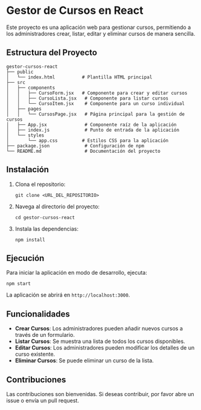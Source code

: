 # Gestor de Cursos en React

Este proyecto es una aplicación web para gestionar cursos, permitiendo a los administradores crear, listar, editar y eliminar cursos de manera sencilla.

## Estructura del Proyecto

```
gestor-cursos-react
├── public
│   └── index.html          # Plantilla HTML principal
├── src
│   ├── components
│   │   ├── CursoForm.jsx   # Componente para crear y editar cursos
│   │   ├── CursoLista.jsx   # Componente para listar cursos
│   │   └── CursoItem.jsx    # Componente para un curso individual
│   ├── pages
│   │   └── CursosPage.jsx   # Página principal para la gestión de cursos
│   ├── App.jsx              # Componente raíz de la aplicación
│   ├── index.js             # Punto de entrada de la aplicación
│   └── styles
│       └── app.css         # Estilos CSS para la aplicación
├── package.json             # Configuración de npm
└── README.md                # Documentación del proyecto
```

## Instalación

1. Clona el repositorio:
   ```
   git clone <URL_DEL_REPOSITORIO>
   ```

2. Navega al directorio del proyecto:
   ```
   cd gestor-cursos-react
   ```

3. Instala las dependencias:
   ```
   npm install
   ```

## Ejecución

Para iniciar la aplicación en modo de desarrollo, ejecuta:
```
npm start
```

La aplicación se abrirá en `http://localhost:3000`.

## Funcionalidades

- **Crear Cursos**: Los administradores pueden añadir nuevos cursos a través de un formulario.
- **Listar Cursos**: Se muestra una lista de todos los cursos disponibles.
- **Editar Cursos**: Los administradores pueden modificar los detalles de un curso existente.
- **Eliminar Cursos**: Se puede eliminar un curso de la lista.

## Contribuciones

Las contribuciones son bienvenidas. Si deseas contribuir, por favor abre un issue o envía un pull request.